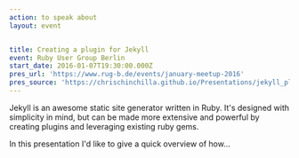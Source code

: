```yaml
---
action: to speak about
layout: event


title: Creating a plugin for Jekyll
event: Ruby User Group Berlin
start_date: 2016-01-07T19:30:00.000Z
pres_url: 'https://www.rug-b.de/events/january-meetup-2016'
pres_source: 'https://chrischinchilla.github.io/Presentations/jekyll_plugins/rub_jan.html'
---
```


Jekyll is an awesome static site generator written in Ruby. It's designed with simplicity in mind, but can be made more extensive and powerful by creating plugins and leveraging existing ruby gems.

In this presentation I'd like to give a quick overview of how...
